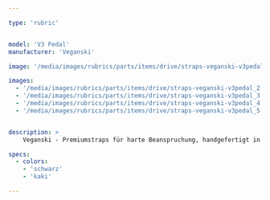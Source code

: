 ```yaml
---

type: 'rubric'


model: 'V3 Pedal'
manufacturer: 'Veganski'

image: '/media/images/rubrics/parts/items/drive/straps-veganski-v3pedal_1.jpeg'

images:
  - '/media/images/rubrics/parts/items/drive/straps-veganski-v3pedal_2.jpeg'
  - '/media/images/rubrics/parts/items/drive/straps-veganski-v3pedal_3.jpeg'
  - '/media/images/rubrics/parts/items/drive/straps-veganski-v3pedal_4.jpeg'
  - '/media/images/rubrics/parts/items/drive/straps-veganski-v3pedal_5.jpeg'


description: >
    Veganski - Premiumstraps für harte Beanspruchung, handgefertigt in Polen. Phantastische Qualität zum erschwinglichen Preis. Genäht aus Sitzgurten, mit extra reißfestem Nähten, Ringe aus Nexus Kunststoff. Passt an alle Pedale.

specs:
  - colors:
    - 'schwarz'
    - 'kaki'

---
```

